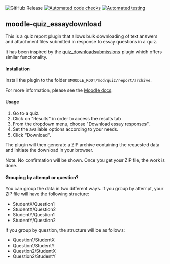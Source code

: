![GitHub Release](https://img.shields.io/github/v/release/PhilippImhof/moodle-quiz_essaydownload)
[![Automated code checks](https://github.com/PhilippImhof/moodle-quiz_essaydownload/actions/workflows/checks.yml/badge.svg)](https://github.com/PhilippImhof/moodle-quiz_essaydownload/actions/workflows/checks.yml) [![Automated testing](https://github.com/PhilippImhof/moodle-quiz_essaydownload/actions/workflows/testing.yml/badge.svg)](https://github.com/PhilippImhof/moodle-quiz_essaydownload/actions/workflows/testing.yml)

moodle-quiz_essaydownload
-------------------------

This is a quiz report plugin that allows bulk downloading of text answers and attachment files submitted in response to essay questions in a quiz.

It has been inspired by the [quiz_downloadsubmissions](https://github.com/IITBombayWeb/moodle-quiz_downloadsubmissions) plugin which offers similar functionality.


#### Installation

Install the plugin to the folder `$MOODLE_ROOT/mod/quiz/report/archive`.

For more information, please see the [Moodle docs](https://docs.moodle.org/en/Installing_plugins).


#### Usage

1. Go to a quiz.
2. Click on "Results" in order to access the results tab.
3. From the dropdown menu, choose "Download essay responses".
4. Set the available options according to your needs.
5. Click "Download".

The plugin will then generate a ZIP archive containing the requested data and initiate
the download in your browser.

Note: No confirmation will be shown. Once you get your ZIP file, the work is done.


#### Grouping by attempt or question?

You can group the data in two different ways. If you group by attempt, your ZIP file will
have the following structure:

* StudentX/Question1
* StudentX/Question2
* StudentY/Question1
* StudentY/Question2

If you group by question, the structure will be as follows:

* Question1/StudentX
* Question1/StudentY
* Question2/StudentX
* Question2/StudentY

